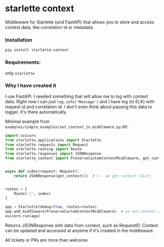 # starlette context
Middleware for Starlette (and FastAPI) that allows you to store and access context data, like correlation id or metadata.

### Installation 

`pip install starlette-context`


### Requirements:
only `starlette`

### Why I have created it

I use FastAPI. I needed something that will allow me to log with context data. Right now I can just `log.info('Message')` and I have log (in ELK) with request id and correlation id. I don't even think about passing this data to logger. It's there automatically.
  
    


Minimal example from `examples/simple_examples/set_context_in_middleware.py` dir:

```python
import uvicorn
from starlette.applications import Starlette
from starlette.requests import Request
from starlette.routing import Route
from starlette.responses import JSONResponse
from starlette_context import PreserveCustomContextMiddleware, get_context


async def index(request: Request):
    return JSONResponse(get_context())  # <-- we get context (dict)


routes = [
    Route('/', index)
]

app = Starlette(debug=True, routes=routes)
app.add_middleware(PreserveCustomContextMiddleware)  # we set context with some data
uvicorn.run(app)
```

Returns JSONResponse with data from context, such as RequestID.
Context can be updated and accessed at anytime if it's created in the middleware.

All tickets or PRs are more than welcome.
